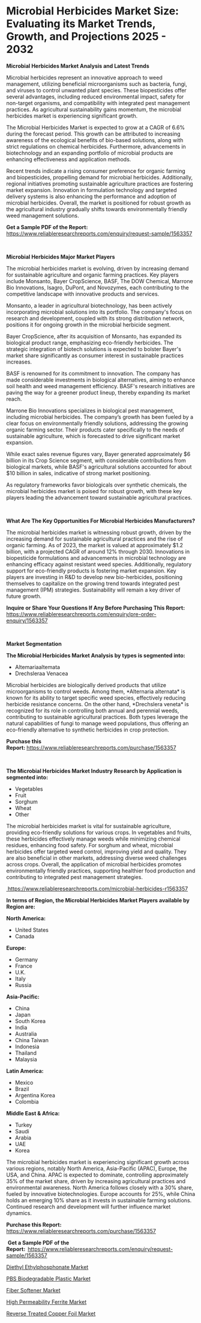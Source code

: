 <p><h1>Microbial Herbicides Market Size: Evaluating its Market Trends, Growth, and Projections 2025 - 2032</h1></p><p><strong>Microbial Herbicides Market Analysis and Latest Trends</strong></p>
<p><p>Microbial herbicides represent an innovative approach to weed management, utilizing beneficial microorganisms such as bacteria, fungi, and viruses to control unwanted plant species. These biopesticides offer several advantages, including reduced environmental impact, safety for non-target organisms, and compatibility with integrated pest management practices. As agricultural sustainability gains momentum, the microbial herbicides market is experiencing significant growth.</p><p>The Microbial Herbicides Market is expected to grow at a CAGR of 6.6% during the forecast period. This growth can be attributed to increasing awareness of the ecological benefits of bio-based solutions, along with strict regulations on chemical herbicides. Furthermore, advancements in biotechnology and an expanding portfolio of microbial products are enhancing effectiveness and application methods.</p><p>Recent trends indicate a rising consumer preference for organic farming and biopesticides, propelling demand for microbial herbicides. Additionally, regional initiatives promoting sustainable agriculture practices are fostering market expansion. Innovation in formulation technology and targeted delivery systems is also enhancing the performance and adoption of microbial herbicides. Overall, the market is positioned for robust growth as the agricultural industry gradually shifts towards environmentally friendly weed management solutions.</p></p>
<p><strong>Get a Sample PDF of the Report:&nbsp;</strong> <a href="https://www.reliableresearchreports.com/enquiry/request-sample/1563357?utm_campaign=8&utm_medium=2&utm_source=Github&utm_content=ia&utm_term=30012025&utm_id=microbial-herbicides">https://www.reliableresearchreports.com/enquiry/request-sample/1563357</a></p>
<p>&nbsp;</p>
<p><strong>Microbial Herbicides Major Market Players</strong></p>
<p><p>The microbial herbicides market is evolving, driven by increasing demand for sustainable agriculture and organic farming practices. Key players include Monsanto, Bayer CropScience, BASF, The DOW Chemical, Marrone Bio Innovations, Isagro, DuPont, and Novozymes, each contributing to the competitive landscape with innovative products and services.</p><p>Monsanto, a leader in agricultural biotechnology, has been actively incorporating microbial solutions into its portfolio. The company's focus on research and development, coupled with its strong distribution network, positions it for ongoing growth in the microbial herbicide segment.</p><p>Bayer CropScience, after its acquisition of Monsanto, has expanded its biological product range, emphasizing eco-friendly herbicides. The strategic integration of biotech solutions is expected to bolster Bayer's market share significantly as consumer interest in sustainable practices increases.</p><p>BASF is renowned for its commitment to innovation. The company has made considerable investments in biological alternatives, aiming to enhance soil health and weed management efficiency. BASF's research initiatives are paving the way for a greener product lineup, thereby expanding its market reach.</p><p>Marrone Bio Innovations specializes in biological pest management, including microbial herbicides. The company’s growth has been fueled by a clear focus on environmentally friendly solutions, addressing the growing organic farming sector. Their products cater specifically to the needs of sustainable agriculture, which is forecasted to drive significant market expansion.</p><p>While exact sales revenue figures vary, Bayer generated approximately $6 billion in its Crop Science segment, with considerable contributions from biological markets, while BASF's agricultural solutions accounted for about $10 billion in sales, indicative of strong market positioning.</p><p>As regulatory frameworks favor biologicals over synthetic chemicals, the microbial herbicides market is poised for robust growth, with these key players leading the advancement toward sustainable agricultural practices.</p></p>
<p>&nbsp;</p>
<p><strong>What Are The Key Opportunities For Microbial Herbicides Manufacturers?</strong></p>
<p><p>The microbial herbicides market is witnessing robust growth, driven by the increasing demand for sustainable agricultural practices and the rise of organic farming. As of 2023, the market is valued at approximately $1.2 billion, with a projected CAGR of around 12% through 2030. Innovations in biopesticide formulations and advancements in microbial technology are enhancing efficacy against resistant weed species. Additionally, regulatory support for eco-friendly products is fostering market expansion. Key players are investing in R&D to develop new bio-herbicides, positioning themselves to capitalize on the growing trend towards integrated pest management (IPM) strategies. Sustainability will remain a key driver of future growth.</p></p>
<p><strong>Inquire or Share Your Questions If Any Before Purchasing This Report:</strong> <a href="https://www.reliableresearchreports.com/enquiry/pre-order-enquiry/1563357?utm_campaign=8&utm_medium=2&utm_source=Github&utm_content=ia&utm_term=30012025&utm_id=microbial-herbicides">https://www.reliableresearchreports.com/enquiry/pre-order-enquiry/1563357</a></p>
<p>&nbsp;</p>
<p><strong>Market Segmentation</strong></p>
<p><strong>The Microbial Herbicides Market Analysis by types is segmented into:</strong></p>
<p><ul><li>Altemariaaltemata</li><li>Drechsleraa Venacea</li></ul></p>
<p><p>Microbial herbicides are biologically derived products that utilize microorganisms to control weeds. Among them, *Alternaria alternata* is known for its ability to target specific weed species, effectively reducing herbicide resistance concerns. On the other hand, *Drechslera veneta* is recognized for its role in controlling both annual and perennial weeds, contributing to sustainable agricultural practices. Both types leverage the natural capabilities of fungi to manage weed populations, thus offering an eco-friendly alternative to synthetic herbicides in crop protection.</p></p>
<p><strong>Purchase this Report:&nbsp;</strong><a href="https://www.reliableresearchreports.com/purchase/1563357?utm_campaign=8&utm_medium=2&utm_source=Github&utm_content=ia&utm_term=30012025&utm_id=microbial-herbicides">https://www.reliableresearchreports.com/purchase/1563357</a></p>
<p>&nbsp;</p>
<p><strong>The Microbial Herbicides Market Industry Research by Application is segmented into:</strong></p>
<p><ul><li>Vegetables</li><li>Fruit</li><li>Sorghum</li><li>Wheat</li><li>Other</li></ul></p>
<p><p>The microbial herbicides market is vital for sustainable agriculture, providing eco-friendly solutions for various crops. In vegetables and fruits, these herbicides effectively manage weeds while minimizing chemical residues, enhancing food safety. For sorghum and wheat, microbial herbicides offer targeted weed control, improving yield and quality. They are also beneficial in other markets, addressing diverse weed challenges across crops. Overall, the application of microbial herbicides promotes environmentally friendly practices, supporting healthier food production and contributing to integrated pest management strategies.</p></p>
<p><a href="https://www.reliableresearchreports.com/microbial-herbicides-r1563357?utm_campaign=8&utm_medium=2&utm_source=Github&utm_content=ia&utm_term=30012025&utm_id=microbial-herbicides">&nbsp;https://www.reliableresearchreports.com/microbial-herbicides-r1563357</a></p>
<p><strong>In terms of Region, the Microbial Herbicides Market Players available by Region are:</strong></p>
<p>
    <p> <strong> North America: </strong>
        <ul>
            <li>United States</li>
            <li>Canada</li>
        </ul>
        </p> 
    <p> <strong> Europe: </strong>
        <ul>
            <li>Germany</li>
            <li>France</li>
            <li>U.K.</li>
            <li>Italy</li>
            <li>Russia</li>
        </ul>
        </p> 
    <p> <strong> Asia-Pacific: </strong>
        <ul>
            <li>China</li>
            <li>Japan</li>
            <li>South Korea</li>
            <li>India</li>
            <li>Australia</li>
            <li>China Taiwan</li>
            <li>Indonesia</li>
            <li>Thailand</li>
            <li>Malaysia</li>
        </ul>
        </p> 
    <p> <strong> Latin America: </strong>
        <ul>
            <li>Mexico</li>
            <li>Brazil</li>
            <li>Argentina Korea</li>
            <li>Colombia</li>
        </ul>
        </p> 
    <p> <strong> Middle East & Africa: </strong>
        <ul>
            <li>Turkey</li>
            <li>Saudi</li>
            <li>Arabia</li>
            <li>UAE</li>
            <li>Korea</li>
        </ul>
    </p>
    </p>
<p><p>The microbial herbicides market is experiencing significant growth across various regions, notably North America, Asia-Pacific (APAC), Europe, the USA, and China. APAC is expected to dominate, controlling approximately 35% of the market share, driven by increasing agricultural practices and environmental awareness. North America follows closely with a 30% share, fueled by innovative biotechnologies. Europe accounts for 25%, while China holds an emerging 10% share as it invests in sustainable farming solutions. Continued research and development will further influence market dynamics.</p></p>
<p><strong>Purchase this Report: </strong><a href="https://www.reliableresearchreports.com/purchase/1563357?utm_campaign=8&utm_medium=2&utm_source=Github&utm_content=ia&utm_term=30012025&utm_id=microbial-herbicides">https://www.reliableresearchreports.com/purchase/1563357</a></p>
<p>&nbsp;<strong>Get a Sample PDF of the Report:&nbsp;&nbsp;</strong><a href="https://www.reliableresearchreports.com/enquiry/request-sample/1563357?utm_campaign=8&utm_medium=2&utm_source=Github&utm_content=ia&utm_term=30012025&utm_id=microbial-herbicides">https://www.reliableresearchreports.com/enquiry/request-sample/1563357</a></p>
<p><strong></strong></p>
<p><p><a href="https://github.com/mabutironaldo/Market-Research-Report-List-6/blob/main/diethyl-ethylphosphonate-market.md?utm_campaign=8&utm_medium=2&utm_source=Github&utm_content=ia&utm_term=30012025&utm_id=microbial-herbicides">Diethyl Ethylphosphonate Market</a></p><p><a href="https://github.com/HobertDavis43/Market-Research-Report-List-1/blob/main/pbs-biodegradable-plastic-market.md?utm_campaign=8&utm_medium=2&utm_source=Github&utm_content=ia&utm_term=30012025&utm_id=microbial-herbicides">PBS Biodegradable Plastic Market</a></p><p><a href="https://github.com/AlisaRowe24/Market-Research-Report-List-1/blob/main/fiber-softener-market.md?utm_campaign=8&utm_medium=2&utm_source=Github&utm_content=ia&utm_term=30012025&utm_id=microbial-herbicides">Fiber Softener Market</a></p><p><a href="https://github.com/arvelm4nthig/Market-Research-Report-List-1/blob/main/high-permeability-ferrite-market.md?utm_campaign=8&utm_medium=2&utm_source=Github&utm_content=ia&utm_term=30012025&utm_id=microbial-herbicides">High Permeability Ferrite Market</a></p><p><a href="https://github.com/AshikRahman991/Market-Research-Report-List-1/blob/main/reverse-treated-copper-foil-market.md?utm_campaign=8&utm_medium=2&utm_source=Github&utm_content=ia&utm_term=30012025&utm_id=microbial-herbicides">Reverse Treated Copper Foil Market</a></p></p>
